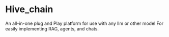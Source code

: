 # Hive_chain
An all-in-one plug and Play platform for use with any llm or other model For easily implementing RAG, agents, and chats.
